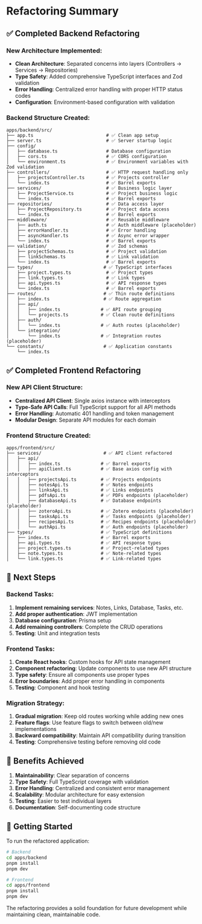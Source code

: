 # Refactoring Summary

## ✅ Completed Backend Refactoring

### New Architecture Implemented:
- **Clean Architecture**: Separated concerns into layers (Controllers → Services → Repositories)
- **Type Safety**: Added comprehensive TypeScript interfaces and Zod validation
- **Error Handling**: Centralized error handling with proper HTTP status codes
- **Configuration**: Environment-based configuration with validation

### Backend Structure Created:
```
apps/backend/src/
├── app.ts                           # ✅ Clean app setup
├── server.ts                        # ✅ Server startup logic
├── config/
│   ├── database.ts                  # Database configuration
│   ├── cors.ts                      # ✅ CORS configuration
│   └── environment.ts               # ✅ Environment variables with Zod validation
├── controllers/                     # ✅ HTTP request handling only
│   ├── projectsController.ts        # ✅ Projects controller
│   └── index.ts                     # ✅ Barrel exports
├── services/                        # ✅ Business logic layer
│   ├── ProjectService.ts            # ✅ Project business logic
│   └── index.ts                     # ✅ Barrel exports
├── repositories/                    # ✅ Data access layer
│   ├── ProjectRepository.ts         # ✅ Project data access
│   └── index.ts                     # ✅ Barrel exports
├── middleware/                      # ✅ Reusable middleware
│   ├── auth.ts                      # ✅ Auth middleware (placeholder)
│   ├── errorHandler.ts              # ✅ Error handling
│   ├── asyncHandler.ts              # ✅ Async error wrapper
│   └── index.ts                     # ✅ Barrel exports
├── validation/                      # ✅ Zod schemas
│   ├── projectSchemas.ts            # ✅ Project validation
│   ├── linkSchemas.ts               # ✅ Link validation
│   └── index.ts                     # ✅ Barrel exports
├── types/                          # ✅ TypeScript interfaces
│   ├── project.types.ts             # ✅ Project types
│   ├── link.types.ts                # ✅ Link types
│   ├── api.types.ts                 # ✅ API response types
│   └── index.ts                     # ✅ Barrel exports
├── routes/                         # ✅ Thin route definitions
│   ├── index.ts                    # ✅ Route aggregation
│   ├── api/
│   │   ├── index.ts               # ✅ API route grouping
│   │   └── projects.ts            # ✅ Clean route definitions
│   ├── auth/
│   │   └── index.ts               # ✅ Auth routes (placeholder)
│   └── integration/
│       └── index.ts               # ✅ Integration routes (placeholder)
└── constants/                      # ✅ Application constants
    └── index.ts
```

## ✅ Completed Frontend Refactoring

### New API Client Structure:
- **Centralized API Client**: Single axios instance with interceptors
- **Type-Safe API Calls**: Full TypeScript support for all API methods
- **Error Handling**: Automatic 401 handling and token management
- **Modular Design**: Separate API modules for each domain

### Frontend Structure Created:
```
apps/frontend/src/
├── services/                       # ✅ API client refactored
│   ├── api/
│   │   ├── index.ts               # ✅ Barrel exports
│   │   ├── apiClient.ts           # ✅ Base axios config with interceptors
│   │   ├── projectsApi.ts         # ✅ Projects endpoints
│   │   ├── notesApi.ts            # ✅ Notes endpoints
│   │   ├── linksApi.ts            # ✅ Links endpoints
│   │   ├── pdfsApi.ts             # ✅ PDFs endpoints (placeholder)
│   │   ├── databaseApi.ts         # ✅ Database endpoints (placeholder)
│   │   ├── zoteroApi.ts           # ✅ Zotero endpoints (placeholder)
│   │   ├── tasksApi.ts            # ✅ Tasks endpoints (placeholder)
│   │   ├── recipesApi.ts          # ✅ Recipes endpoints (placeholder)
│   │   └── authApi.ts             # ✅ Auth endpoints (placeholder)
├── types/                         # ✅ TypeScript definitions
│   ├── index.ts                   # ✅ Barrel exports
│   ├── api.types.ts               # ✅ API response types
│   ├── project.types.ts           # ✅ Project-related types
│   ├── note.types.ts              # ✅ Note-related types
│   └── link.types.ts              # ✅ Link-related types
```

## 🔄 Next Steps

### Backend Tasks:
1. **Implement remaining services**: Notes, Links, Database, Tasks, etc.
2. **Add proper authentication**: JWT implementation
3. **Database configuration**: Prisma setup
4. **Add remaining controllers**: Complete the CRUD operations
5. **Testing**: Unit and integration tests

### Frontend Tasks:
1. **Create React hooks**: Custom hooks for API state management
2. **Component refactoring**: Update components to use new API structure
3. **Type safety**: Ensure all components use proper types
4. **Error boundaries**: Add proper error handling in components
5. **Testing**: Component and hook testing

### Migration Strategy:
1. **Gradual migration**: Keep old routes working while adding new ones
2. **Feature flags**: Use feature flags to switch between old/new implementations
3. **Backward compatibility**: Maintain API compatibility during transition
4. **Testing**: Comprehensive testing before removing old code

## 🎯 Benefits Achieved

1. **Maintainability**: Clear separation of concerns
2. **Type Safety**: Full TypeScript coverage with validation
3. **Error Handling**: Centralized and consistent error management
4. **Scalability**: Modular architecture for easy extension
5. **Testing**: Easier to test individual layers
6. **Documentation**: Self-documenting code structure

## 🚀 Getting Started

To run the refactored application:

```bash
# Backend
cd apps/backend
pnpm install
pnpm dev

# Frontend
cd apps/frontend
pnpm install
pnpm dev
```

The refactoring provides a solid foundation for future development while maintaining clean, maintainable code. 